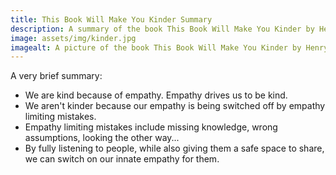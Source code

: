 ```yaml
---
title: This Book Will Make You Kinder Summary
description: A summary of the book This Book Will Make You Kinder by Henry James Garrett.
image: assets/img/kinder.jpg
imagealt: A picture of the book This Book Will Make You Kinder by Henry James Garrett.
---
```


A very brief summary:

 - We are kind because of empathy. Empathy drives us to be kind.
 - We aren't kinder because our empathy is being switched off by empathy limiting mistakes.
 - Empathy limiting mistakes include missing knowledge, wrong assumptions, looking the other way...
 - By fully listening to people, while also giving them a safe space to share, we can switch on our innate empathy for them.
